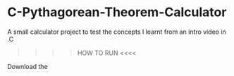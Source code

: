 # C-Pythagorean-Theorem-Calculator
A small calculator project to test the concepts I learnt from an intro video in .C


>>>> HOW TO RUN <<<<

  Download the 
